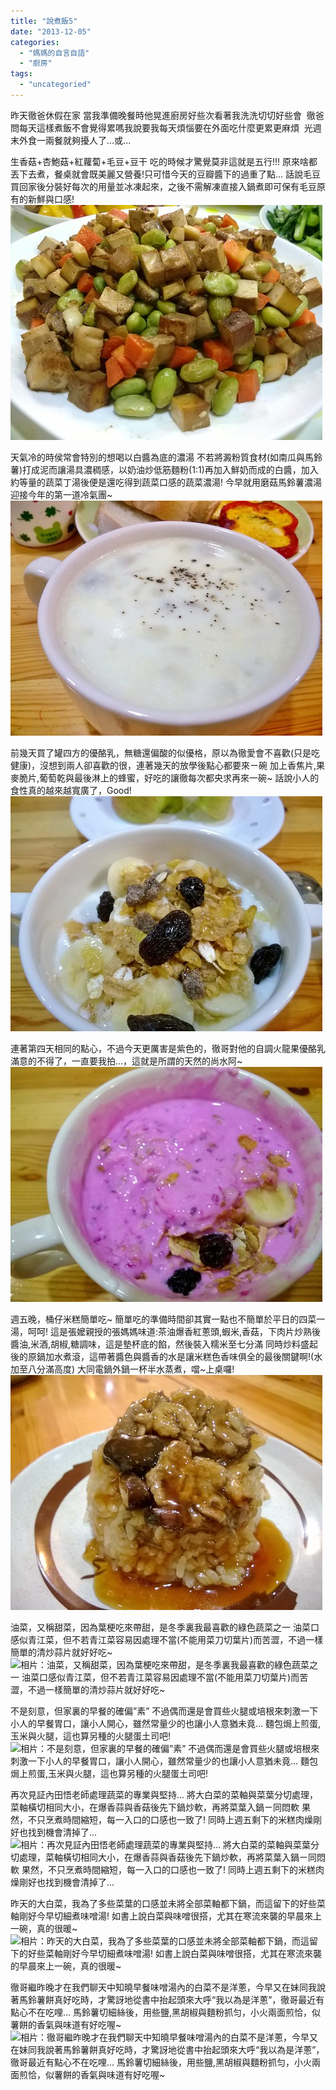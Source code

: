 ```yaml
---
title: "說煮飯5"
date: "2013-12-05"
categories: 
  - "媽媽的自言自語"
  - "廚房"
tags: 
  - "uncategoried"
---
```


昨天徹爸休假在家 當我準備晚餐時他晃進廚房好些次看著我洗洗切切好些會  徹爸問每天這樣煮飯不會覺得累嗎我說要我每天煩惱要在外面吃什麼更累更麻煩  光週末外食一兩餐就夠擾人了...或...

生香菇+杏鮑菇+紅蘿蔔+毛豆+豆干 吃的時候才驚覺莫非這就是五行!!! 原來啥都丟下去煮，餐桌就會既美麗又營養!只可惜今天的豆瓣醬下的過重了點... 話說毛豆買回家後分裝好每次的用量並冰凍起來，之後不需解凍直接入鍋煮即可保有毛豆原有的新鮮與口感! ![WP_20131118_003.jpg](images/11046131176_a77b75f1ce.jpg)

天氣冷的時侯常會特別的想喝以白醬為底的濃湯 不若將澱粉質食材(如南瓜與馬鈴薯)打成泥而讓湯具濃稠感，以奶油炒低筋麵粉(1:1)再加入鮮奶而成的白醬，加入約等量的蔬菜丁湯後便是還吃得到蔬菜口感的蔬菜濃湯! 今早就用磨菇馬鈴薯濃湯迎接今年的第一道冷氣團~ ![WP_20131119_001.jpg](images/11046043495_460f962890.jpg) 

前幾天買了罐四方的優酪乳，無糖還偏酸的似優格，原以為徹愛會不喜歡(只是吃健康)，沒想到兩人卻喜歡的很，連著幾天的放學後點心都要來ㄧ碗 加上香焦片,果麥脆片,葡萄乾與最後淋上的蜂蜜，好吃的讓徹每次都央求再來一碗~ 話說小人的食性真的越來越寬廣了，Good! ![WP_20131118_001.jpg](images/11046167594_d6ca9e3746.jpg) 

連著第四天相同的點心，不過今天更厲害是紫色的，徹哥對他的自調火龍果優酪乳滿意的不得了，一直要我拍...，這就是所謂的天然的尚水阿~ ![WP_20131121_003.jpg](images/11046129616_e530352320.jpg) 

週五晚，桶仔米糕簡單吃~ 簡單吃的準備時間卻其實一點也不簡單於平日的四菜一湯，呵呵! 這是張嬤親授的張媽媽味道:茶油爆香紅蔥頭,蝦米,香菇，下肉片炒熟後醬油,米酒,胡椒,糖調味，這是墊杯底的餡，然後裝入糯米至七分滿 同時炒料盛起後的原鍋加水煮滾，這帶著醬色與醬香的水是讓米糕色香味俱全的最後關鍵啊!(水加至八分滿高度) 大同電鍋外鍋一杯半水蒸煮，噹~上桌囉! ![WP_20131122_001.jpg](images/11046221053_e64cd6c576.jpg) 

油菜，又稱甜菜，因為葉梗吃來帶甜，是冬季裏我最喜歡的綠色蔬菜之一 油菜口感似青江菜，但不若青江菜容易因處理不當(不能用菜刀切葉片)而苦澀，不過一樣簡單的清炒蒜片就好好吃~ ![相片：油菜，又稱甜菜，因為葉梗吃來帶甜，是冬季裏我最喜歡的綠色蔬菜之一 油菜口感似青江菜，但不若青江菜容易因處理不當(不能用菜刀切葉片)而苦澀，不過一樣簡單的清炒蒜片就好好吃~](images/1456038_760959200587324_1208516803_n.jpg)

不是刻意，但家裏的早餐的確偏”素” 不過偶而還是會買些火腿或培根來刺激一下小人的早餐胃口，讓小人開心，雖然常量少的也讓小人意猶未竟... 麵包焗上煎蛋,玉米與火腿，這也算另種的火腿蛋土司吧! ![相片：不是刻意，但家裏的早餐的確偏”素” 不過偶而還是會買些火腿或培根來刺激一下小人的早餐胃口，讓小人開心，雖然常量少的也讓小人意猶未竟... 麵包焗上煎蛋,玉米與火腿，這也算另種的火腿蛋土司吧!](images/1466285_761412563875321_1781771645_n.jpg)

再次見証內田悟老師處理蔬菜的專業與堅持... 將大白菜的菜軸與菜葉分切處理，菜軸橫切相同大小，在爆香蒜與香菇後先下鍋炒軟，再將菜葉入鍋ㄧ同悶軟 果然，不只烹煮時間縮短，每一入口的口感也一致了! 同時上週五剩下的米糕肉燥剛好也找到機會清掉了... ![相片：再次見証內田悟老師處理蔬菜的專業與堅持... 將大白菜的菜軸與菜葉分切處理，菜軸橫切相同大小，在爆香蒜與香菇後先下鍋炒軟，再將菜葉入鍋ㄧ同悶軟 果然，不只烹煮時間縮短，每一入口的口感也一致了! 同時上週五剩下的米糕肉燥剛好也找到機會清掉了...](images/1472730_762109083805669_2134702657_n.jpg)

昨天的大白菜，我為了多些菜葉的口感並未將全部菜軸都下鍋，而這留下的好些菜軸剛好今早切細煮味噌湯! 如書上說白菜與味噌很搭，尤其在寒流來襲的早晨來上一碗，真的很暖~ ![相片：昨天的大白菜，我為了多些菜葉的口感並未將全部菜軸都下鍋，而這留下的好些菜軸剛好今早切細煮味噌湯! 如書上說白菜與味噌很搭，尤其在寒流來襲的早晨來上一碗，真的很暖~](images/1466213_762477623768815_979399474_n.jpg)

徹哥繼昨晚才在我們聊天中知曉早餐味噌湯內的白菜不是洋蔥，今早又在妹同我說著馬鈴薯餅真好吃時，才驚訝地從書中抬起頭來大呼“我以為是洋蔥”，徹哥最近有點心不在吃哩... 馬鈴薯切細絲後，用些鹽,黑胡椒與麵粉抓匀，小火兩面煎恰，似薯餅的香氣與味道有好吃喔~ ![相片：徹哥繼昨晚才在我們聊天中知曉早餐味噌湯內的白菜不是洋蔥，今早又在妹同我說著馬鈴薯餅真好吃時，才驚訝地從書中抬起頭來大呼“我以為是洋蔥”，徹哥最近有點心不在吃哩... 馬鈴薯切細絲後，用些鹽,黑胡椒與麵粉抓匀，小火兩面煎恰，似薯餅的香氣與味道有好吃喔~](images/1394373_763063513710226_1118798990_n.jpg)
